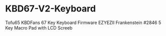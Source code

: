 # KBD67-V2-Keyboard
Tofu65 KBDFans 67 Key Keyboard Firmware
EZYEZII Frankenstein #2846 5 Key Macro Pad with LCD Screeb
